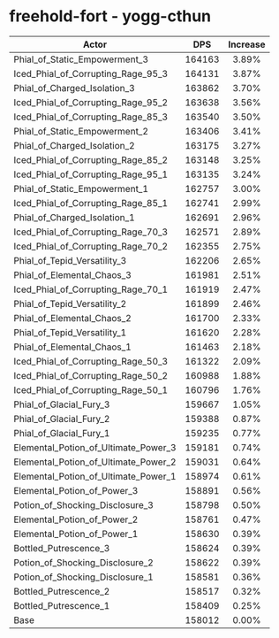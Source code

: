 # freehold-fort - yogg-cthun
| Actor | DPS | Increase |
|---|:---:|:---:|
|Phial_of_Static_Empowerment_3|164163|3.89%|
|Iced_Phial_of_Corrupting_Rage_95_3|164131|3.87%|
|Phial_of_Charged_Isolation_3|163862|3.70%|
|Iced_Phial_of_Corrupting_Rage_95_2|163638|3.56%|
|Iced_Phial_of_Corrupting_Rage_85_3|163540|3.50%|
|Phial_of_Static_Empowerment_2|163406|3.41%|
|Phial_of_Charged_Isolation_2|163175|3.27%|
|Iced_Phial_of_Corrupting_Rage_85_2|163148|3.25%|
|Iced_Phial_of_Corrupting_Rage_95_1|163135|3.24%|
|Phial_of_Static_Empowerment_1|162757|3.00%|
|Iced_Phial_of_Corrupting_Rage_85_1|162741|2.99%|
|Phial_of_Charged_Isolation_1|162691|2.96%|
|Iced_Phial_of_Corrupting_Rage_70_3|162571|2.89%|
|Iced_Phial_of_Corrupting_Rage_70_2|162355|2.75%|
|Phial_of_Tepid_Versatility_3|162206|2.65%|
|Phial_of_Elemental_Chaos_3|161981|2.51%|
|Iced_Phial_of_Corrupting_Rage_70_1|161919|2.47%|
|Phial_of_Tepid_Versatility_2|161899|2.46%|
|Phial_of_Elemental_Chaos_2|161700|2.33%|
|Phial_of_Tepid_Versatility_1|161620|2.28%|
|Phial_of_Elemental_Chaos_1|161463|2.18%|
|Iced_Phial_of_Corrupting_Rage_50_3|161322|2.09%|
|Iced_Phial_of_Corrupting_Rage_50_2|160988|1.88%|
|Iced_Phial_of_Corrupting_Rage_50_1|160796|1.76%|
|Phial_of_Glacial_Fury_3|159667|1.05%|
|Phial_of_Glacial_Fury_2|159388|0.87%|
|Phial_of_Glacial_Fury_1|159235|0.77%|
|Elemental_Potion_of_Ultimate_Power_3|159181|0.74%|
|Elemental_Potion_of_Ultimate_Power_2|159031|0.64%|
|Elemental_Potion_of_Ultimate_Power_1|158974|0.61%|
|Elemental_Potion_of_Power_3|158891|0.56%|
|Potion_of_Shocking_Disclosure_3|158798|0.50%|
|Elemental_Potion_of_Power_2|158761|0.47%|
|Elemental_Potion_of_Power_1|158630|0.39%|
|Bottled_Putrescence_3|158624|0.39%|
|Potion_of_Shocking_Disclosure_2|158622|0.39%|
|Potion_of_Shocking_Disclosure_1|158581|0.36%|
|Bottled_Putrescence_2|158517|0.32%|
|Bottled_Putrescence_1|158409|0.25%|
|Base|158012|0.00%|
